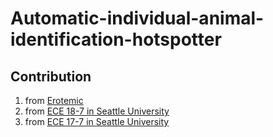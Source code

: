 # Automatic-individual-animal-identification-hotspotter

## Contribution
1. from [Erotemic](https://github.com/Erotemic/hotspotter)
2. from [ECE 18-7 in Seattle University](https://github.com/SU-ECE-18-7/hotspotter)
3. from [ECE 17-7 in Seattle University](https://github.com/SU-ECE-17-7/hotspotter)
